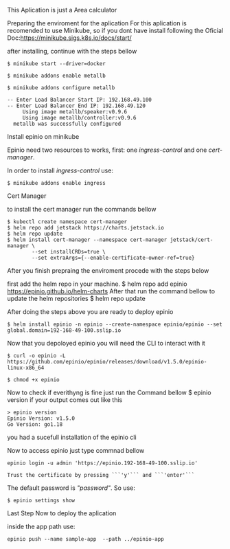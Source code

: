 This Aplication is just a Area calculator

Preparing the enviroment for the aplication
For this aplication is recomended to use Minikube, so if you dont have install following the Oficial Doc:https://minikube.sigs.k8s.io/docs/start/

after installing, continue with the steps bellow
```
$ minikube start --driver=docker
```

```
$ minikube addons enable metallb
```

```
$ minikube addons configure metallb

-- Enter Load Balancer Start IP: 192.168.49.100
-- Enter Load Balancer End IP: 192.168.49.120
     Using image metallb/speaker:v0.9.6
     Using image metallb/controller:v0.9.6
  metallb was successfully configured
```

Install epinio on minikube

Epinio need two resources to works, first: one _ingress-control_ and one _cert-manager_.

  In order to install _ingress-control_ use:

```
$ minikube addons enable ingress
```
Cert Manager

to install the cert manager run the commands bellow
```
$ kubectl create namespace cert-manager
$ helm repo add jetstack https://charts.jetstack.io
$ helm repo update
$ helm install cert-manager --namespace cert-manager jetstack/cert-manager \
        --set installCRDs=true \
        --set extraArgs={--enable-certificate-owner-ref=true}
```
After you finish prepraing the enviroment procede with the steps below

first add the helm repo in your machine.
$ helm repo add epinio https://epinio.github.io/helm-charts
After that run the command bellow to update the helm repositories
$ helm repo update

After doing the steps above you are ready to deploy epinio 
```
$ helm install epinio -n epinio --create-namespace epinio/epinio --set global.domain=192-168-49-100.sslip.io
```
Now that you depoloyed epinio you will need the CLI to interact with it
```
$ curl -o epinio -L https://github.com/epinio/epinio/releases/download/v1.5.0/epinio-linux-x86_64
```
```
$ chmod +x epinio
```
Now to check if everithyng is fine just run the Command bellow 
$ epinio version
if your output comes out like this
```
> epinio version
Epinio Version: v1.5.0
Go Version: go1.18
```
you had a sucefull installation of the epinio cli

Now to access epinio just type commnad bellow 
```
epinio login -u admin 'https://epinio.192-168-49-100.sslip.io'

Trust the certificate by pressing ```'y'``` and ```'enter'```
```
The default password is _"password"_. So use: 
```
$ epinio settings show
```
Last Step 
Now to deploy the aplication 

inside the app path use:
```
epinio push --name sample-app  --path ../epinio-app
```
